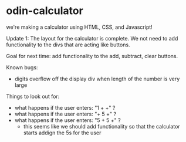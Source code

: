 # odin-calculator

we're making a calculator using HTML, CSS, and Javascript!

Update 1:
The layout for the calculator is complete. We not need to add functionality to the divs that are acting like buttons.

Goal for next time: add functionality to the add, subtract, clear buttons.

Known bugs: 
- digits overflow off the display div when length of the number is very large

Things to look out for:
- what happens if the user enters: "1 + +" ?
- what happens if the user enters: "+ 5 +" ?
- what happens if the user enters: "5 + 5 +" ?
    - this seems like we should add functionality so that the calculator starts addign the 5s for the user